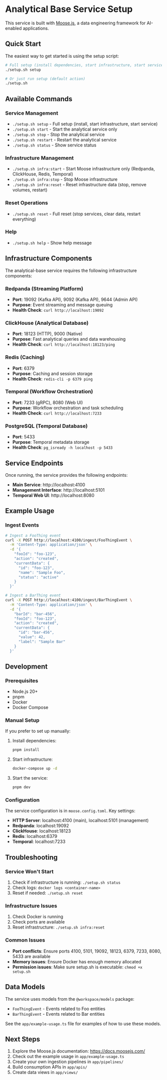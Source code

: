 # Analytical Base Service Setup

This service is built with [Moose.js](https://www.moosejs.com/), a data engineering framework for AI-enabled applications.

## Quick Start

The easiest way to get started is using the setup script:

```bash
# Full setup (install dependencies, start infrastructure, start service)
./setup.sh setup

# Or just run setup (default action)
./setup.sh
```

## Available Commands

### Service Management
- `./setup.sh setup` - Full setup (install, start infrastructure, start service)
- `./setup.sh start` - Start the analytical service only
- `./setup.sh stop` - Stop the analytical service
- `./setup.sh restart` - Restart the analytical service
- `./setup.sh status` - Show service status

### Infrastructure Management
- `./setup.sh infra:start` - Start Moose infrastructure only (Redpanda, ClickHouse, Redis, Temporal)
- `./setup.sh infra:stop` - Stop Moose infrastructure
- `./setup.sh infra:reset` - Reset infrastructure data (stop, remove volumes, restart)

### Reset Operations
- `./setup.sh reset` - Full reset (stop services, clear data, restart everything)

### Help
- `./setup.sh help` - Show help message

## Infrastructure Components

The analytical-base service requires the following infrastructure components:

### Redpanda (Streaming Platform)
- **Port**: 19092 (Kafka API), 9092 (Kafka API), 9644 (Admin API)
- **Purpose**: Event streaming and message queuing
- **Health Check**: `curl http://localhost:19092`

### ClickHouse (Analytical Database)
- **Port**: 18123 (HTTP), 9000 (Native)
- **Purpose**: Fast analytical queries and data warehousing
- **Health Check**: `curl http://localhost:18123/ping`

### Redis (Caching)
- **Port**: 6379
- **Purpose**: Caching and session storage
- **Health Check**: `redis-cli -p 6379 ping`

### Temporal (Workflow Orchestration)
- **Port**: 7233 (gRPC), 8080 (Web UI)
- **Purpose**: Workflow orchestration and task scheduling
- **Health Check**: `curl http://localhost:7233`

### PostgreSQL (Temporal Database)
- **Port**: 5433
- **Purpose**: Temporal metadata storage
- **Health Check**: `pg_isready -h localhost -p 5433`

## Service Endpoints

Once running, the service provides the following endpoints:

- **Main Service**: http://localhost:4100
- **Management Interface**: http://localhost:5101
- **Temporal Web UI**: http://localhost:8080

## Example Usage

### Ingest Events
```bash
# Ingest a FooThing event
curl -X POST http://localhost:4100/ingest/FooThingEvent \
  -H 'Content-Type: application/json' \
  -d '{
    "fooId": "foo-123",
    "action": "created",
    "currentData": {
      "id": "foo-123",
      "name": "Sample Foo",
      "status": "active"
    }
  }'

# Ingest a BarThing event
curl -X POST http://localhost:4100/ingest/BarThingEvent \
  -H 'Content-Type: application/json' \
  -d '{
    "barId": "bar-456",
    "fooId": "foo-123",
    "action": "created",
    "currentData": {
      "id": "bar-456",
      "value": 42,
      "label": "Sample Bar"
    }
  }'
```

## Development

### Prerequisites
- Node.js 20+
- pnpm
- Docker
- Docker Compose

### Manual Setup
If you prefer to set up manually:

1. Install dependencies:
   ```bash
   pnpm install
   ```

2. Start infrastructure:
   ```bash
   docker-compose up -d
   ```

3. Start the service:
   ```bash
   pnpm dev
   ```

### Configuration
The service configuration is in `moose.config.toml`. Key settings:

- **HTTP Server**: localhost:4100 (main), localhost:5101 (management)
- **Redpanda**: localhost:19092
- **ClickHouse**: localhost:18123
- **Redis**: localhost:6379
- **Temporal**: localhost:7233

## Troubleshooting

### Service Won't Start
1. Check if infrastructure is running: `./setup.sh status`
2. Check logs: `docker logs <container-name>`
3. Reset if needed: `./setup.sh reset`

### Infrastructure Issues
1. Check Docker is running
2. Check ports are available
3. Reset infrastructure: `./setup.sh infra:reset`

### Common Issues
- **Port conflicts**: Ensure ports 4100, 5101, 19092, 18123, 6379, 7233, 8080, 5433 are available
- **Memory issues**: Ensure Docker has enough memory allocated
- **Permission issues**: Make sure setup.sh is executable: `chmod +x setup.sh`

## Data Models

The service uses models from the `@workspace/models` package:

- `FooThingEvent` - Events related to Foo entities
- `BarThingEvent` - Events related to Bar entities

See the `app/example-usage.ts` file for examples of how to use these models.

## Next Steps

1. Explore the Moose.js documentation: https://docs.moosejs.com/
2. Check out the example usage in `app/example-usage.ts`
3. Create your own ingestion pipelines in `app/pipelines/`
4. Build consumption APIs in `app/apis/`
5. Create data views in `app/views/` 